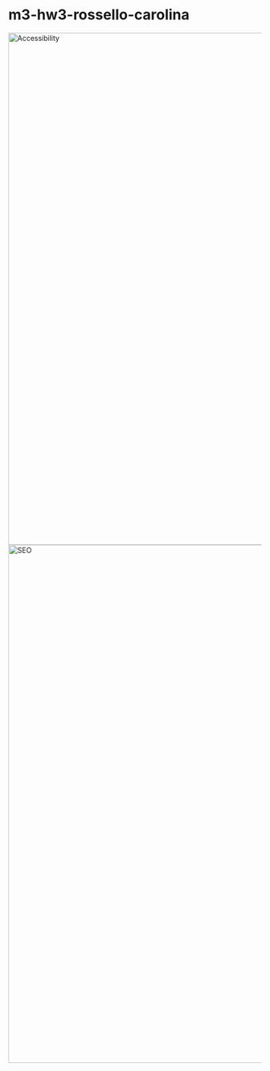 # m3-hw3-rossello-carolina
<img width="1019" alt="Accessibility " src="https://user-images.githubusercontent.com/97426898/150701437-653cc523-db65-4f6b-9029-6813c3fea90b.png">
<img width="1031" alt="SEO " src="https://user-images.githubusercontent.com/97426898/150701440-fb22cb6d-c82d-4efa-a68e-838eb10a9376.png">
